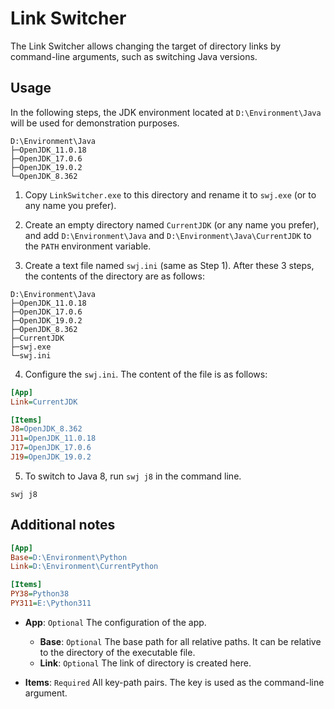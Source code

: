 # Link Switcher

The Link Switcher allows changing the target of directory links by command-line arguments, such as switching Java versions.

## Usage

In the following steps, the JDK environment located at `D:\Environment\Java` will be used for demonstration purposes.

```
D:\Environment\Java
├─OpenJDK_11.0.18
├─OpenJDK_17.0.6
├─OpenJDK_19.0.2
└─OpenJDK_8.362
```

1. Copy `LinkSwitcher.exe` to this directory and rename it to `swj.exe` (or to any name you prefer).

2. Create an empty directory named `CurrentJDK` (or any name you prefer), and add `D:\Environment\Java` and `D:\Environment\Java\CurrentJDK` to the `PATH` environment variable.

3. Create a text file named `swj.ini` (same as Step 1). After these 3 steps, the contents of the directory are as follows:

```
D:\Environment\Java
├─OpenJDK_11.0.18
├─OpenJDK_17.0.6
├─OpenJDK_19.0.2
├─OpenJDK_8.362
├─CurrentJDK
├─swj.exe
└─swj.ini
```

4. Configure the `swj.ini`. The content of the file is as follows:

```ini
[App]
Link=CurrentJDK

[Items]
J8=OpenJDK_8.362
J11=OpenJDK_11.0.18
J17=OpenJDK_17.0.6
J19=OpenJDK_19.0.2
```

5. To switch to Java 8, run `swj j8` in the command line.

```
swj j8
```

## Additional notes

```ini
[App]
Base=D:\Environment\Python
Link=D:\Environment\CurrentPython

[Items]
PY38=Python38
PY311=E:\Python311
```

- **App**: `Optional` The configuration of the app.
    - **Base**: `Optional` The base path for all relative paths. It can be relative to the directory of the executable file.
    - **Link**: `Optional` The link of directory is created here.

- **Items**: `Required` All key-path pairs. The key is used as the command-line argument.

